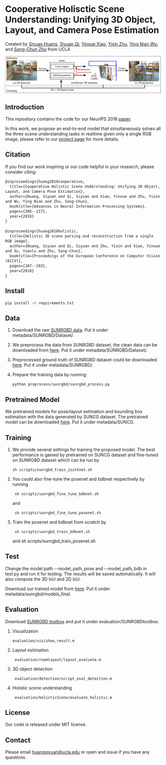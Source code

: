 # Cooperative Holisctic Scene Understanding: Unifying 3D Object, Layout, and Camera Pose Estimation 

Created by <a href="http://www.siyuanhaung.com" target="_blank">Siyuan Huang</a>,
					<a href="http://web.cs.ucla.edu/~syqi/" target="_blank">Siyuan Qi</a>,
					<a href="http://yolandaxiao.com/" target="_blank">Yinxue Xiao</a>,
					<a href="http://www.yzhu.io/" target="_blank">Yixin Zhu</a>,
					<a href="http://www.stat.ucla.edu/~ywu/" target="blank">Ying Nian Wu</a>, and
					<a href="http://www.stat.ucla.edu/~sczhu/" target="blank">Song-Chun Zhu</a> from UCLA

![teaser](doc/teaser.png)

## Introduction

This repository contains the code for our NeurIPS 2018 <a href=http://papers.nips.cc/paper/7305-cooperative-holistic-scene-understanding-unifying-3d-object-layout-and-camera-pose-estimation.pdf>paper</a>. 

In this work, we propose an end-to-end model that simultaneously solves all the three scene understanding tasks in realtime
given only a single RGB image, please refer to our <a href=http://siyuanhuang.com/cooperative_parsing/main.html>project page</a> for more details. 

## Citation

If you find our work inspiring or our code helpful in your research, please consider citing:

    @inproceedings{huang2018cooperative,
      title={Cooperative Holistic Scene Understanding: Unifying 3D Object, Layout, and Camera Pose Estimation},
      author={Huang, Siyuan and Qi, Siyuan and Xiao, Yinxue and Zhu, Yixin and Wu, Ying Nian and Zhu, Song-Chun},
      booktitle={Advances in Neural Information Processing Systems},
      pages={206--217},
      year={2018}
    }					

    @inproceedings{huang2018holistic,
      title={Holistic 3D scene parsing and reconstruction from a single RGB image},
      author={Huang, Siyuan and Qi, Siyuan and Zhu, Yixin and Xiao, Yinxue and Xu, Yuanlu and Zhu, Song-Chun},
      booktitle={Proceedings of the European Conference on Computer Vision (ECCV)},
      pages={187--203},
      year={2018}
    }

## Install 
    pip install -r requirements.txt
    
## Data

1.  Download the raw <a href="https://rgbd.cs.princeton.edu/data/SUNRGBD.zip">SUNRGBD data</a>. Put it under metadata/SUNRGBD/Dataset/.

2.  We preprocess the data from SUNRGBD dataset, the clean data can be downloaded from <a href="https://drive.google.com/open?id=1XeCE87yACXxGisMTPPFb41u_AmQHetBE"> here</a>. Put it under metadata/SUNRGBD/Dataset/.

3.  Preprocessed ground truth of SUNRGBD dataset could be downloaded <a href="https://drive.google.com/open?id=1QUbq7fRtJtBPkSJbIsZOTwYR5MwtZuiV"> here</a>. Put it under metadata/SUNRGBD/.

4.  Prepare the training data by running:
    
        python preprocess/sunrgbd/sunrgbd_process.py
    
## Pretrained Model
We pretrained models for pose/layout estimation and bounding box estimation with the data generated by SUNCG dataset. The pretrained model can be downloaded <a href="https://drive.google.com/open?id=1bkgI8Nprt_aDhS-V2N3srDbNGChJbF-l"> here</a>. Put it under metadata/SUNCG.

## Training 
1.  We provide several settings for training the proposed model. The best performance is gained by pretrained on SUNCG dataset and fine-tuned on SUNRGBD dataset which can be run by 
    
        sh scripts/sunrgbd_train_jointnet.sh
    
2. You could also fine-tune the posenet and bdbnet respectively by running
    
        sh scripts/sunrgbd_fine_tune_bdbnet.sh
        
    and 
    
        sh scripts/sunrgbd_fine_tune_posenet.sh
        
3. Train the posenet and bdbnet from scratch by

        sh scripts/sunrgbd_train_bdbnet.sh
        
    and sh scripts/sunrgbd_train_posenet.sh

## Test
Change the model path --model_path_pose and --model_path_bdb in test.py and run it for testing. The results will be saved automatically. It will also compute the 3D IoU and 2D IoU.

Download our trained model from <a href="https://drive.google.com/file/d/1LbhJCxa2OAO4O0GQhrAZZV1KuGAfTrV6/view?usp=sharing">here</a>. Put it under metadata/sunrgbd/models_final.
## Evaluation

Download <a href="http://rgbd.cs.princeton.edu/data/SUNRGBDtoolbox.zip">SUNRGBD toolbox</a> and put it under evaluation/SUNRGBDtoolbox.

1. Visualization
       
       evaluation/vis/show_result.m

2. Layout estimation
    
        evaluation/roomlayout/layout_evaluate.m
        
3. 3D object detection 
        
        evaluation/detection/script_eval_detection.m
        
4. Holistic scene understanding
        
        evaluation/holisticScene/evaluate_holistic.m
        
## License

Our code is released under MIT license.

## Contact

Please email huangsiyuan@ucla.edu or open and issue if you have any questions.


